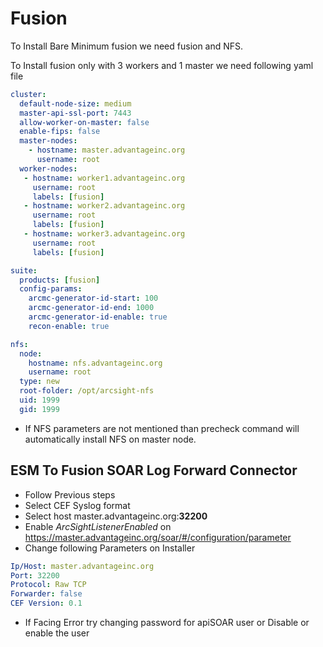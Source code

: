 # Fusion

To Install Bare Minimum fusion we need fusion and NFS.

To Install fusion only with 3 workers and 1 master we need following yaml file

```yaml
cluster:
  default-node-size: medium
  master-api-ssl-port: 7443
  allow-worker-on-master: false
  enable-fips: false
  master-nodes:
    - hostname: master.advantageinc.org
      username: root
  worker-nodes:
   - hostname: worker1.advantageinc.org
     username: root
     labels: [fusion]
   - hostname: worker2.advantageinc.org
     username: root
     labels: [fusion]
   - hostname: worker3.advantageinc.org
     username: root
     labels: [fusion]

suite:
  products: [fusion]
  config-params:
    arcmc-generator-id-start: 100
    arcmc-generator-id-end: 1000
    arcmc-generator-id-enable: true
    recon-enable: true

nfs:
  node:
    hostname: nfs.advantageinc.org
    username: root
  type: new
  root-folder: /opt/arcsight-nfs
  uid: 1999
  gid: 1999
```

* If NFS parameters are not mentioned than precheck command will automatically install NFS on master node.

## ESM To Fusion SOAR Log Forward Connector

* Follow Previous steps
* Select CEF Syslog format
* Select host master.advantageinc.org:**32200**
* Enable *ArcSightListenerEnabled* on https://master.advantageinc.org/soar/#/configuration/parameter
* Change following Parameters on Installer

``` yaml
Ip/Host: master.advantageinc.org
Port: 32200
Protocol: Raw TCP
Forwarder: false
CEF Version: 0.1
```

* If Facing Error try changing password for apiSOAR user or Disable or enable the user
